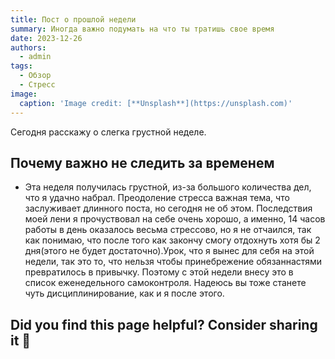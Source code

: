 ```yaml
---
title: Пост о прошлой недели
summary: Иногда важно подумать на что ты тратишь свое время
date: 2023-12-26
authors:
  - admin
tags:
  - Обзор
  - Стресс
image:
  caption: 'Image credit: [**Unsplash**](https://unsplash.com)'
---
```


Сегодня расскажу о слегка грустной неделе.

## Почему важно не следить за временем
- Эта неделя получилась грустной, из-за большого количества дел, что я удачно набрал. Преодоление стресса важная тема, что заслуживает длинного поста, но сегодня не об этом. Последствия моей лени я прочуствовал на себе очень хорошо, а именно, 14 часов работы в день оказалось весьма стрессово, но я не отчаился, так как понимаю, что после того как закончу смогу отдохнуть хотя бы 2 дня(этого не будет достаточно).Урок, что я вынес для себя на этой недели, так это то, что нельзя чтобы принебрежение обязаннастями превратилось в привычку. Поэтому с этой недели внесу это в список еженедельного самоконтроля. Надеюсь вы тоже станете чуть дисциплинирование, как и я после этого.

## Did you find this page helpful? Consider sharing it 🙌
